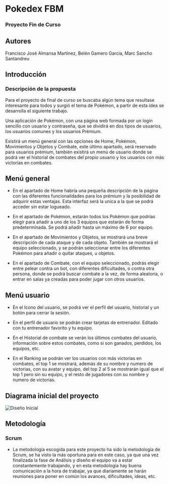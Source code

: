 # Pokedex FBM

### Proyecto Fin de Curso
       
## Autores
Francisco José Almansa Martínez, Belén Gamero García, Marc Sancho Santandreu

##  Introducción
### Descripción de la propuesta

Para el proyecto de final de curso se buscaba algún tema que resultase interesante para todos y surgió el tema de Pokémon, a partir de esta idea se desarrolla el siguiente trabajo.

Una aplicación de Pokémon, con una página web formada por un login sencillo con usuario y contraseña, que se dividirá en dos tipos de usuarios, los usuarios comunes y los usuarios Prémium.  

Existirá un menú general con las opciones de Home, Pokémon, Movimientos y Objetos y Combate, este último apartado, será reservado para usuarios prémium, también existirá un menú de usuario donde se podrá ver el historial de combates del propio usuario y los usuarios con más victorias en combates.

## Menú general

- En el apartado de Home habría una pequeña descripción de la página con las diferentes funcionalidades para los prémium y la posibilidad de adquirir estas ventajas. Esta interfaz será la unica a la que se podrá acceder sin estar logueado.
    
- En el apartado de Pokémon, estarán todos los Pokémon que podrías elegir para añadir a uno de los 3 equipos que estarán de forma predeterminada. Se podrá añadir hasta un máximo de 6 por equipo.
    
- En el apartado de Movimientos y Objetos, se mostrará una breve descripción de cada ataque y de cada objeto. También se mostrará el equipo seleccionado, y se podrán seleccionar entre los diferentes Pokémon para añadir o quitar ataques, u objetos.
    
- En el apartado de Combate, con el equipo seleccionado, podrás elegir entre pelear contra un bot, con diferentes dificultades, o contra otra persona, donde se podrá buscar combate a la vez, de forma aleatoria, o entrar en salas ya creadas para poder jugar con otros usuarios.

## Menú usuario

- En el Icono del usuario, se podrá ver el perfil del usuario, historial y un botón para cerrar la sesión. 

- En el perfil de usuario se podrán crear tarjetas de entrenador. Editado con tu entrenador favorito y tu equipo.

- En el Historial de combate se verán los últimos combates del usuario, información sobre estos combates, como si son ganados, perdidos, los equipos, etc.
   
- En el Ranking se podrán ver los usuarios con más victorias en combates, el top 1 se mostrará, además de su nombre y numero de victorias, con su avatar y equipo, del top 2 al 5 se mostrarán igual que el top 1 pero sin su equipo, y el resto de jugadores con su nombre y numero de victorias.

## Diagrama inicial del proyecto

![Diseño Inicial](https://user-images.githubusercontent.com/91567318/162044771-2d7b2de6-05d0-471d-93f9-7cd32ccdf8bd.png)

## Metodología

### Scrum

- La metodología escogida para este proyecto ha sido la metodología de Scrum, se ha visto la más oportuna para en este caso, ya que una vez finalizada la fase de Análisis y diseño el equipo va a estar constantemente trabajando, y en esta metodología hay buena comunicación a la hora de trabajar, ya que diariamente se harán reuniones para poner en común los avances, dificultades, ideas, etc.
